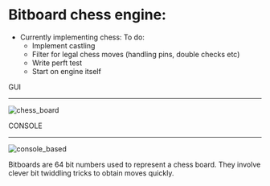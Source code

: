 # Bitboard chess engine:

- Currently implementing chess:
     To do:
  * Implement castling
  * Filter for legal chess moves (handling pins, double checks etc)
  * Write perft test
  * Start on engine itself

GUI
______________
![chess_board](https://user-images.githubusercontent.com/56346800/207369911-f78d54ef-723f-4f5f-8ea9-01ba24f0e428.png)

CONSOLE 
______________
![console_based](https://user-images.githubusercontent.com/56346800/207369968-7fed58a5-16c6-4dc1-9236-80413c274fdf.png)


Bitboards are 64 bit numbers used to represent a chess board. They involve clever bit twiddling tricks to obtain moves 
quickly. 
